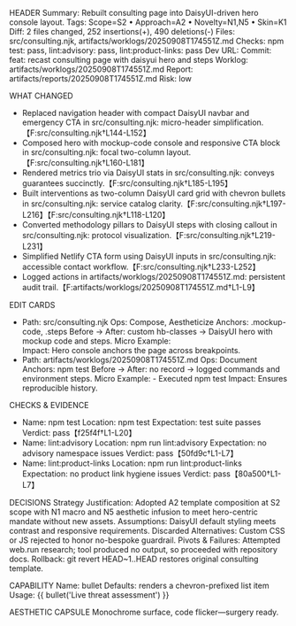 HEADER
Summary: Rebuilt consulting page into DaisyUI-driven hero console layout.
Tags: Scope=S2 • Approach=A2 • Novelty=N1,N5 • Skin=K1
Diff: 2 files changed, 252 insertions(+), 490 deletions(-)
Files: src/consulting.njk, artifacts/worklogs/20250908T174551Z.md
Checks: npm test: pass, lint:advisory: pass, lint:product-links: pass
Dev URL: 
Commit: feat: recast consulting page with daisyui hero and steps
Worklog: artifacts/worklogs/20250908T174551Z.md
Report: artifacts/reports/20250908T174551Z.md
Risk: low

WHAT CHANGED
- Replaced navigation header with compact DaisyUI navbar and emergency CTA in src/consulting.njk: micro-header simplification.【F:src/consulting.njk†L144-L152】
- Composed hero with mockup-code console and responsive CTA block in src/consulting.njk: focal two-column layout.【F:src/consulting.njk†L160-L181】
- Rendered metrics trio via DaisyUI stats in src/consulting.njk: conveys guarantees succinctly.【F:src/consulting.njk†L185-L195】
- Built interventions as two-column DaisyUI card grid with chevron bullets in src/consulting.njk: service catalog clarity.【F:src/consulting.njk†L197-L216】【F:src/consulting.njk†L118-L120】
- Converted methodology pillars to DaisyUI steps with closing callout in src/consulting.njk: protocol visualization.【F:src/consulting.njk†L219-L231】
- Simplified Netlify CTA form using DaisyUI inputs in src/consulting.njk: accessible contact workflow.【F:src/consulting.njk†L233-L252】
- Logged actions in artifacts/worklogs/20250908T174551Z.md: persistent audit trail.【F:artifacts/worklogs/20250908T174551Z.md†L1-L9】

EDIT CARDS
- Path: src/consulting.njk
  Ops: Compose, Aestheticize
  Anchors: .mockup-code, .steps
  Before → After: custom hb-classes → DaisyUI hero with mockup code and steps.
  Micro Example: <div class="mockup-code w-fit max-w-[96ch] ...">
  Impact: Hero console anchors the page across breakpoints.
- Path: artifacts/worklogs/20250908T174551Z.md
  Ops: Document
  Anchors: npm test
  Before → After: no record → logged commands and environment steps.
  Micro Example: - Executed npm test
  Impact: Ensures reproducible history.

CHECKS & EVIDENCE
- Name: npm test
  Location: npm test
  Expectation: test suite passes
  Verdict: pass【f25f4f†L1-L20】
- Name: lint:advisory
  Location: npm run lint:advisory
  Expectation: no advisory namespace issues
  Verdict: pass【50fd9c†L1-L7】
- Name: lint:product-links
  Location: npm run lint:product-links
  Expectation: no product link hygiene issues
  Verdict: pass【80a500†L1-L7】

DECISIONS
Strategy Justification: Adopted A2 template composition at S2 scope with N1 macro and N5 aesthetic infusion to meet hero-centric mandate without new assets.
Assumptions: DaisyUI default styling meets contrast and responsive requirements.
Discarded Alternatives: Custom CSS or JS rejected to honor no-bespoke guardrail.
Pivots & Failures: Attempted web.run research; tool produced no output, so proceeded with repository docs.
Rollback: git revert HEAD~1..HEAD restores original consulting template.

CAPABILITY
Name: bullet
Defaults: renders a chevron-prefixed list item
Usage: {{ bullet('Live threat assessment') }}

AESTHETIC CAPSULE
Monochrome surface, code flicker—surgery ready.
